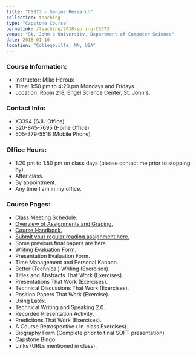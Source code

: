 ```yaml
---
title: "CS373 - Senior Research"
collection: teaching
type: "Capstone Course"
permalink: /teaching/2018-spring-CS373
venue: "St. John's University, Department of Computer Science"
date: 2018-01-16
location: "Collegeville, MN, USA"
---
```


### Course Information:
- Instructor: Mike Heroux
- Time: 1:50 pm to 4:20 pm Mondays and Fridays
- Location: Room 218, Engel Science Center, St. John's.

### Contact Info:
- X3394 (SJU Office)
- 320-845-7695 (Home Office)
- 505-379-5518 (Mobile Phone)

### Office Hours:
- 1:20 pm to 1:50 pm on class days (please contact me prior to stopping by).
- After class.
- By appointment.
- Any time I am in my office.
 
### Course Pages:
- [Class Meeting Schedule.](https://maherou.github.io/files/2018-Spring-Class-Meeting-Schedule.html)
- [Overview of Assignments and Grading.](https://maherou.github.io/files/Overview-of-Assignments-and-Grading.html)
- [Course Handbook.](https://maherou.github.io/files/CSCI373CourseHandbookFifteenthEdition.pdf)
- [Submit your regular reading assignment here.](https://goo.gl/forms/4Oia1ZMdgUGPWuC83)
- Some previous final papers are here.
- [Writing Evaluation Form.](https://maherou.github.io/files/CS373-Writing-Evaluation-Form.md)
- Presentation Evaluation Form.
- Time Management and Personal Kanban.
- Better (Technical) Writing (Exercises).
- Titles and Abstracts That Work (Exercises).
- Presentations That Work (Exercises).
- Technical Discussions That Work (Exercises).
- Position Papers That Work (Exercise).
- Using Latex.
- Technical Writing and Speaking 2.0.
- Recorded Presentation Activity.
- Predictions That Work (Exercises).
- A Course Retrospective ( In-class Exercises).
- Biography Form (Complete prior to final SOFT presentation)
- Capstone Bingo
- Links (URLs mentioned in class).
